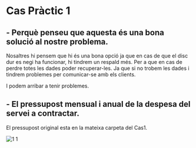  # Cas Pràctic 1
 
## -  Perquè penseu que aquesta és una bona solució al nostre problema.

Nosaltres hi pensem que hi és una bona opció ja que en cas de que el disc dur es negi ha funcionar, hi tindrem un respald més.
Per a que en cas de perdre totes les dades poder recuperar-les. Ja que si no trobem les dades i tindrem problemes per comunicar-se amb els clients.

I podem arribar a tenir problemes.

## - El pressupost mensual i anual de la despesa del servei a contractar.

El pressupost original esta en la mateixa carpeta del Cas1.

![1 1](https://user-images.githubusercontent.com/114162326/191769986-0718cffa-6ac8-4bc5-8bf7-d1b79ed4424d.png)


